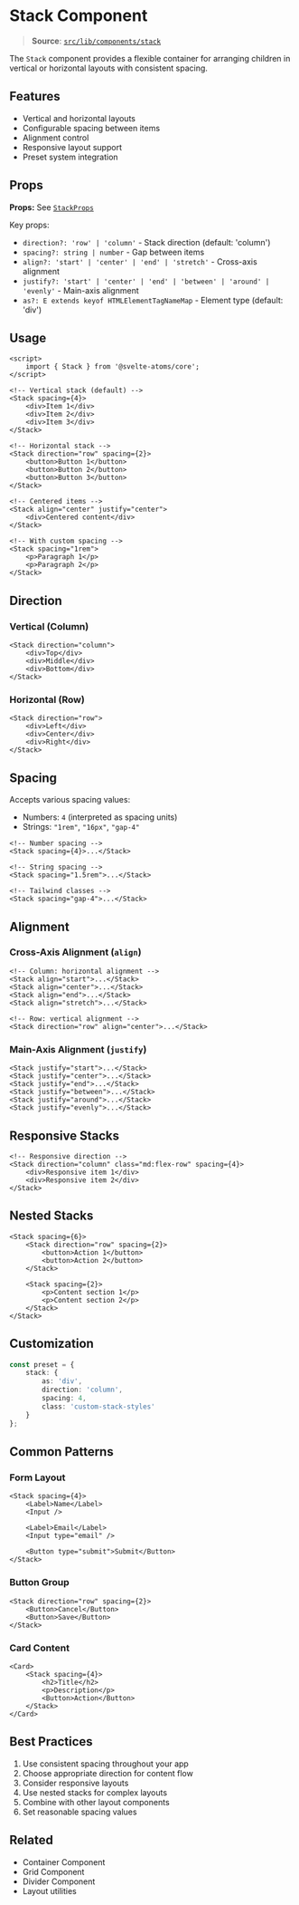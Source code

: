 # Stack Component

> **Source**: [`src/lib/components/stack`](../../src/lib/components/stack)

The `Stack` component provides a flexible container for arranging children in vertical or horizontal layouts with consistent spacing.

## Features

- Vertical and horizontal layouts
- Configurable spacing between items
- Alignment control
- Responsive layout support
- Preset system integration

## Props

**Props:** See [`StackProps`](../../src/lib/components/stack/stack.svelte)

Key props:

- `direction?: 'row' | 'column'` - Stack direction (default: 'column')
- `spacing?: string | number` - Gap between items
- `align?: 'start' | 'center' | 'end' | 'stretch'` - Cross-axis alignment
- `justify?: 'start' | 'center' | 'end' | 'between' | 'around' | 'evenly'` - Main-axis alignment
- `as?: E extends keyof HTMLElementTagNameMap` - Element type (default: 'div')

## Usage

```svelte
<script>
	import { Stack } from '@svelte-atoms/core';
</script>

<!-- Vertical stack (default) -->
<Stack spacing={4}>
	<div>Item 1</div>
	<div>Item 2</div>
	<div>Item 3</div>
</Stack>

<!-- Horizontal stack -->
<Stack direction="row" spacing={2}>
	<button>Button 1</button>
	<button>Button 2</button>
	<button>Button 3</button>
</Stack>

<!-- Centered items -->
<Stack align="center" justify="center">
	<div>Centered content</div>
</Stack>

<!-- With custom spacing -->
<Stack spacing="1rem">
	<p>Paragraph 1</p>
	<p>Paragraph 2</p>
</Stack>
```

## Direction

### Vertical (Column)

```svelte
<Stack direction="column">
	<div>Top</div>
	<div>Middle</div>
	<div>Bottom</div>
</Stack>
```

### Horizontal (Row)

```svelte
<Stack direction="row">
	<div>Left</div>
	<div>Center</div>
	<div>Right</div>
</Stack>
```

## Spacing

Accepts various spacing values:

- Numbers: `4` (interpreted as spacing units)
- Strings: `"1rem"`, `"16px"`, `"gap-4"`

```svelte
<!-- Number spacing -->
<Stack spacing={4}>...</Stack>

<!-- String spacing -->
<Stack spacing="1.5rem">...</Stack>

<!-- Tailwind classes -->
<Stack spacing="gap-4">...</Stack>
```

## Alignment

### Cross-Axis Alignment (`align`)

```svelte
<!-- Column: horizontal alignment -->
<Stack align="start">...</Stack>
<Stack align="center">...</Stack>
<Stack align="end">...</Stack>
<Stack align="stretch">...</Stack>

<!-- Row: vertical alignment -->
<Stack direction="row" align="center">...</Stack>
```

### Main-Axis Alignment (`justify`)

```svelte
<Stack justify="start">...</Stack>
<Stack justify="center">...</Stack>
<Stack justify="end">...</Stack>
<Stack justify="between">...</Stack>
<Stack justify="around">...</Stack>
<Stack justify="evenly">...</Stack>
```

## Responsive Stacks

```svelte
<!-- Responsive direction -->
<Stack direction="column" class="md:flex-row" spacing={4}>
	<div>Responsive item 1</div>
	<div>Responsive item 2</div>
</Stack>
```

## Nested Stacks

```svelte
<Stack spacing={6}>
	<Stack direction="row" spacing={2}>
		<button>Action 1</button>
		<button>Action 2</button>
	</Stack>

	<Stack spacing={2}>
		<p>Content section 1</p>
		<p>Content section 2</p>
	</Stack>
</Stack>
```

## Customization

```typescript
const preset = {
	stack: {
		as: 'div',
		direction: 'column',
		spacing: 4,
		class: 'custom-stack-styles'
	}
};
```

## Common Patterns

### Form Layout

```svelte
<Stack spacing={4}>
	<Label>Name</Label>
	<Input />

	<Label>Email</Label>
	<Input type="email" />

	<Button type="submit">Submit</Button>
</Stack>
```

### Button Group

```svelte
<Stack direction="row" spacing={2}>
	<Button>Cancel</Button>
	<Button>Save</Button>
</Stack>
```

### Card Content

```svelte
<Card>
	<Stack spacing={4}>
		<h2>Title</h2>
		<p>Description</p>
		<Button>Action</Button>
	</Stack>
</Card>
```

## Best Practices

1. Use consistent spacing throughout your app
2. Choose appropriate direction for content flow
3. Consider responsive layouts
4. Use nested stacks for complex layouts
5. Combine with other layout components
6. Set reasonable spacing values

## Related

- Container Component
- Grid Component
- Divider Component
- Layout utilities
